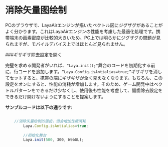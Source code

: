 # 消除矢量图绘制



PCのブラウザで、LayaAirエンジンが描いたベクトル図にジグザグがあることがよく分かります。これはLayaAirエンジンの性能を考慮した最適化処理です。携帯端末の画素密度が比較的大きいため、PC上では明らかにジグザグの問題が見られますが、モバイルデバイス上ではほとんど見られません。



###ギザギザ除去設定を開く

完璧を求める開発者がいれば、`"Laya.init();"`舞台のコードを初期化する前に、行コードを追加します。`“Laya.Config.isAntialias=true;”`ギザギザを消してセットすると、携帯の端にギザギザが全く見えなくなります。もちろん、この設定をオンにすると、性能の消耗が増加します。そのため、ゲーム開発中はベクトルパターンをできるだけ少なくし、使用後も性能を考慮して、鋸歯除去設定をできるだけ開けないようにすることを提案します。

**サンプルコードは以下の通りです**:


```javascript

    //消除矢量绘制的锯齿，但会增加性能消耗
        Laya.Config.isAntialias=true;
         
        //初始化舞台
        Laya.init(500, 300, WebGL);
```

